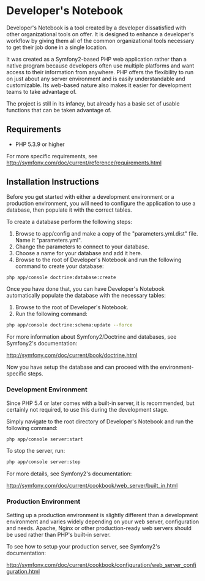 Developer's Notebook
====================

Developer's Notebook is a tool created by a developer dissatisfied with other organizational tools on offer. It is designed to enhance a developer's workflow by giving them all of the common organizational tools necessary to get their job done in a single location.

It was created as a Symfony2-based PHP web application rather than a native program because developers often use multiple platforms and want access to their information from anywhere. PHP offers the flexibility to run on just about any server environment and is easily understandable and customizable. Its web-based nature also makes it easier for development teams to take advantage of.

The project is still in its infancy, but already has a basic set of usable functions that can be taken advantage of.


Requirements
------------

- PHP 5.3.9 or higher

For more specific requirements, see http://symfony.com/doc/current/reference/requirements.html

Installation Instructions
-------------------------

Before you get started with either a development environment or a production environment, you will need to configure the application to use a database, then populate it with the correct tables.

To create a database perform the following steps:

1. Browse to app/config and make a copy of the "parameters.yml.dist" file. Name it "parameters.yml".
2. Change the parameters to connect to your database.
3. Choose a name for your database and add it here.
4. Browse to the root of Developer's Notebook and run the following command to create your database:

```bash
php app/console doctrine:database:create
```

Once you have done that, you can have Developer's Notebook automatically populate the database with the necessary tables:

1. Browse to the root of Developer's Notebook.
2. Run the following command:

```bash
php app/console doctrine:schema:update --force
```

For more information about Symfony2/Doctrine and databases, see Symfony2's documentation:

http://symfony.com/doc/current/book/doctrine.html

Now you have setup the database and can proceed with the environment-specific steps.


### Development Environment

Since PHP 5.4 or later comes with a built-in server, it is recommended, but certainly not required, to use this during the development stage.

Simply navigate to the root directory of Developer's Notebook and run the following command:

```bash
php app/console server:start
```

To stop the server, run:

```bash
php app/console server:stop
```

For more details, see Symfony2's documentation:

http://symfony.com/doc/current/cookbook/web_server/built_in.html


### Production Environment

Setting up a production environment is slightly different than a development environment and varies widely depending on your web server, configuration and needs. Apache, Nginx or other production-ready web servers should be used rather than PHP's built-in server.

To see how to setup your production server, see Symfony2's documentation:

http://symfony.com/doc/current/cookbook/configuration/web_server_configuration.html
